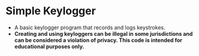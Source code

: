 # Simple Keylogger
- A basic keylogger program that records and logs keystrokes.
- **Creating and using keyloggers can be illegal in some jurisdictions and can be considered a violation of privacy. This code is intended for educational purposes only.**
